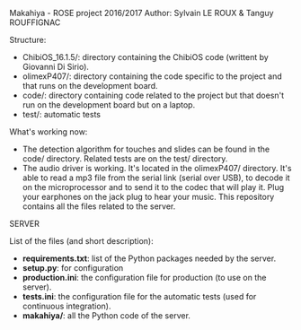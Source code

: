 Makahiya - ROSE project 2016/2017
Author: Sylvain LE ROUX & Tanguy ROUFFIGNAC

Structure:
- ChibiOS_16.1.5/: directory containing the ChibiOS code (writtent by Giovanni
        Di Sirio).
- olimexP407/: directory containing the code specific to the project and that
    runs on the development board.
- code/: directory containing code related to the project but that doesn't run
    on the development board but on a laptop.
- test/: automatic tests

What's working now:
- The detection algorithm for touches and slides can be found in the code/
    directory. Related tests are on the test/ directory.
- The audio driver is working. It's located in the olimexP407/ directory.
    It's able to read a mp3 file from the serial link (serial over USB), to
    decode it on the microprocessor and to send it to the codec that will
    play it. Plug your earphones on the jack plug to hear your music.
This repository contains all the files related to the server.

SERVER

List of the files (and short description):
- **requirements.txt**: list of the Python packages needed by the server.
- **setup.py**: for configuration
- **production.ini**: the configuration file for production (to use on the
    server).
- **tests.ini**: the configuration file for the automatic tests (used for
    continuous integration).
- **makahiya/**: all the Python code of the server.
